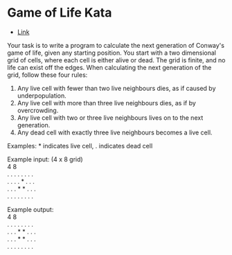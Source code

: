 ﻿# Game of Life Kata #

- [Link](https://github.com/garora/TDD-Katas/blob/master/KatasReadme.md#game-of-life-)

Your task is to write a program to calculate the next
generation of Conway's game of life, given any starting
position. You start with a two dimensional grid of cells,
where each cell is either alive or dead. The grid is finite,
and no life can exist off the edges. When calculating the
next generation of the grid, follow these four rules:

1. Any live cell with fewer than two live neighbours dies,
   as if caused by underpopulation.
2. Any live cell with more than three live neighbours dies,
   as if by overcrowding.
3. Any live cell with two or three live neighbours lives
   on to the next generation.
4. Any dead cell with exactly three live neighbours becomes
   a live cell.

Examples: * indicates live cell, . indicates dead cell

Example input: (4 x 8 grid)  
4 8  
. . . . . . . .  
. . . . * . . .  
. . . * * . . .  
. . . . . . . .  


Example output:  
4 8  
. . . . . . . .  
. . . * * . . .  
. . . * * . . .  
. . . . . . . .  